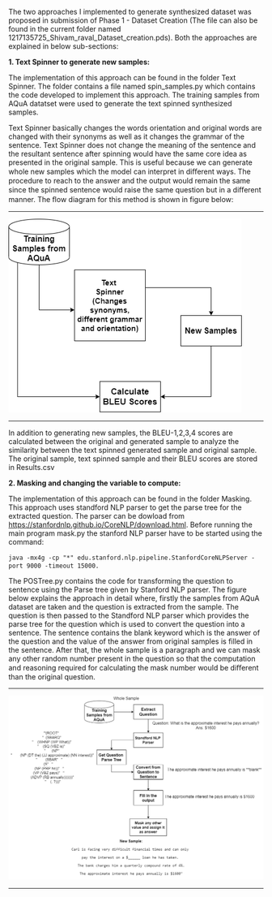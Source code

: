 The two approaches I implemented to generate synthesized dataset was proposed in submission of Phase 1 - Dataset Creation (The file can also be found in the current folder named 1217135725_Shivam_raval_Dataset_creation.pds). Both the approaches are explained in below sub-sections:

**1. Text Spinner to generate new samples:**

The implementation of this approach can be found in the folder Text Spinner. The folder contains a file named spin_samples.py which contains the code developed to implement this approach. The training samples from AQuA datatset were used to generate the text spinned synthesized samples.

Text Spinner basically changes the words orientation and original words are changed with their synonyms as well as it changes the grammar of the sentence. Text Spinner does not change the meaning of the sentence and the resultant sentence after spinning would have the same core idea as presented in the original sample. This is useful because we can generate whole new samples which the model can interpret in diﬀerent ways. The procedure to reach to the answer and the output would remain the same since the spinned sentence would raise the same question but in a diﬀerent manner. The ﬂow diagram for this method is shown in figure below: 

---

![](./img/ap_1.png)

---

In addition to generating new samples, the BLEU-1,2,3,4 scores are calculated between the original and generated sample to analyze the similarity between the text spinned generated sample and original sample. The original sample, text spinned sample and their BLEU scores are stored in Results.csv


**2. Masking and changing the variable to compute:**

The implementation of this approach can be found in the folder Masking. This approach uses standford NLP parser to get the parse tree for the extracted question. The parser can be dowload from https://stanfordnlp.github.io/CoreNLP/download.html. Before running the main program mask.py the stanford NLP parser have to be started using the command: 
``` 
java -mx4g -cp "*" edu.stanford.nlp.pipeline.StanfordCoreNLPServer -port 9000 -timeout 15000. 
```
The POSTree.py contains the code for transforming the question to sentence using the Parse tree given by Stanford NLP parser.
The figure below explains the approach in detail where, firstly the samples from AQuA dataset are taken and the question is extracted from the sample. The question is then passed to the Standford NLP parser which provides the parse tree for the question which is used to convert the question into a sentence. The sentence contains the blank keyword which is the answer of the question and the value of the answer from original samples is filled in the sentence. After that, the whole sample is a paragraph and we can mask any other random number present in the question so that the computation and reasoning required for calculating the mask number would be diﬀerent than the original question.  


---

![](./img/ap_2.png)

---


